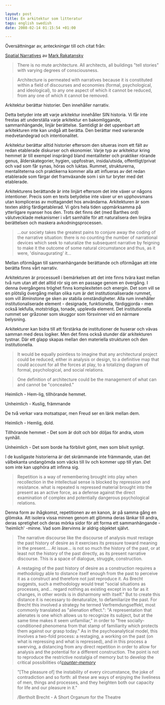```yaml
---

layout: post
title: En arkitektur som litteratur
tags: english swedish
date: 2008-02-14 01:15:54 +01:00

---
```


Översättningar av, anteckningar till och citat från:

[Spatial Narratives](http://www.iit.edu/%7Ekearns/simoccup/rakatansky-spatial%20narratives.pdf "Spatial Narratives") av [Mark Rakatansky](http://www.mr-studio.com "Mark Rakatansky")


> There is no mute architecture. All architects, all buildings "tell stories" with varying degrees of consciousness.

> Architecture is permeated with narratives because it is constituted within a field of discourses and economies (formal, psychological, and ideological), to any one aspect of which it cannot be reduced, from any one of which it cannot be removed.


Arkitektur berättar historier. Den innehåller narrativ.


Detta betyder inte att varje arkitektur innehåller SIN historia. Vi får inte frestas att underställa varje arkitektur en bakomliggande, sammanhängande, linjär berättelse. Samtidigt är det uppenbart att arkitekturen inte kan undgå att berätta. Den berättar med varierande medvetandegrad och intentionalitet.


Arkitektur berättar alltid historier eftersom den situeras inom ett fält av redan etablerade diskurser och ekonomier. Varje typ av arkitektur kring hemmet är till exempel insprängd bland mentaliteter och praktiker rörande genus, ålderskategorier, hygien, uppfostran, insida/utsida, offentligt/privat och vad som får synas, höras och luktas. Rummet, strukturerna, mentaliteterna och praktikerna kommer alla att influeras av det redan etablerade som färgar det framväxande som i sin tur bryter med det etablerade.


Arkitekturens berättande är inte linjärt eftersom det inte växer ur någons intentioner. Precis som en texts betydelse inte växer ur en upphovsmans utan kompliceras av mottagandet hos användarna. Arkitekturen är som texten aldrig färdigetablerad. Vi görs hela tiden uppmärksamma på ytterligare nyanser hos den. Trots det finns det (med Barthes ord) välutvecklade mekanismer i vårt samhälle för att naturalisera den linjära berättelsen och maskera avkodningsprocessen.



> ...our society takes the greatest pains to conjure away the coding of the narrative situation: there is no counting the number of narrational devices which seek to naturalize the subsequent narrative by feigning to make it the outcome of some natural circumstance and thus, as it were, 'disinaugurating' it...


Mellan oförmågan till sammanhängande berättande och oförmågan att inte berätta finns vårt narrativ.



Arkitekturen är processuell i bemärkelsen att det inte finns tvära kast mellan två rum utan att det alltid rör sig om en passage genom en övergång. I denna övergångens tröghet finns komplexiteten och energin. Det som vill se en plötslig övergång mellan olika rum är det institutionaliserade rummet, som vill åtminstone ge sken av stabila omständigheter. Alla rum innehåller institutionaliserade element - designade, funktionella, färdiggjorda - men också lekfulla, motstridiga, tonade, upplevda element. Det institutionella rummet ser gråzoner som skuggor som försvinner vid en närmare belysning.


Arkitekturer kan bidra till att förstärka de institutioner de huserar och vävas samman med dess logiker. Men det finns också stunder där arkitekturen tystnar. Där ett glapp skapas mellan den materiella strukturen och den institutionella.


> It would be equally pointless to imagine that any architectural project could be reduced, either in analysis or design, to a definitive map that could account for all the forces at play, to a totalizing diagram of formal, psychological, and social relations.

> One definition of architecture could be the management of what can and cannot be "concealed."


Heimlich - Hem-lig, tillhörande hemmet.

Unheimlich - Kuslig, främmande


De två verkar vara motsatspar, men Freud ser en länk mellan dem.


Heimlich - Hemlig, dold.

Tillhörande hemmet - Det som är dolt och bör döljas för andra, utom synhåll.

Unheimlich - Det som borde ha förblivit gömt, men som blivit synligt.


I de kusligaste historierna är det skrämmande inte främmande, utan det välbekanta undangömda som väcks till liv och kommer upp till ytan. Det som inte kan upphöra att infinna sig.


> Repetition is a way of remembering brought into play when recollection in the intellectual sense is blocked by repression and resistance. what is repeated is repressed material brought into the present as an active force, as a defense against the direct examination of complex and potentially dangerous psychological relations.


Denna form av ihågkomst, repetitionen av en kanon, är på samma gång en glömska. Att isolera vissa minnen genom att glömma deras länkar till andra, deras spretighet och deras mörka sidor för att forma ett sammanhängande - 'heimlich' -minne. Vad som återvinns är aldrig objektet självt.


> The narrative discourse like the discourse of analysis must restage the past history of desire as it exercises its pressure toward meaning in the present.... At issue... is not so much the history of the past, or at least not the history of the past directly, as its present narrative discourse. This is a space of dialogue, struggle, construction.


> A restaging of the past history of desire as a construction requires a methodology able to distance itself enough from the past to perceive it as a construct and therefore not just reproduce it. As Brecht suggests, such a methodology would treat "social situations as processes, and... regard nothing as existing except in so far as it changes, in other words is in disharmony with itself." But to create this distance it is necessary to denaturalize, to defamiliarize the past. For Brecht this involved a strategy he termed Verfremdungseffekt, most commonly translated as "alienation effect.": "A representation that alienates is one which allows us to recognize its subject, but at the same time makes it seem unfamiliar," in order to "free socially-conditioned phenomena from that stamp of familiarity which protects them against our grasp today." As in the psychoanalytical model, this involves a two-fold process: a restaging, a working on the past (on what is repressing and what is repressed), and in this process a swerving, a distancing from any direct repetition in order to allow for analysis and the potential for a different construction. The point is not to reproduce the restrictive nostalgia of memory but to develop the critical possibilities of[*counter-memory*](http://copyriot.wordpress.com/2005/05/27/nietzsche/ "counter-memory")


> "[The pleasure of] the instability of every circumstance, the joke of contradiction and so forth: all these are ways of enjoying the liveliness of men, things and processes, and they heighten both our capacity for life and our pleasure in it."
>
> /Bertholt Brecht - A Short Organum for the Theatre
